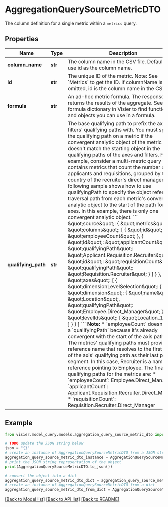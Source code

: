 # AggregationQuerySourceMetricDTO

The column definition for a single metric within a `metrics` query.

## Properties

Name | Type | Description | Notes
------------ | ------------- | ------------- | -------------
**column_name** | **str** | The column name in the CSV file. Default is to use id as the column name. | [optional] 
**id** | **str** | The unique ID of the metric. Note: See &#x60;Metrics&#x60; to get the ID.  If columnName is omitted, id is the column name in the CSV file. | [optional] 
**formula** | **str** | An ad-hoc metric formula. The response returns the results of the aggregate.  See the formula dictionary in Visier to find functions and objects you can use in a formula. | [optional] 
**qualifying_path** | **str** | The base qualifying path to prefix the axes and filters&#39; qualifying paths with.  You must specify the qualifying path on a metric if the convergent analytic object of the metric doesn&#39;t match the  starting object in the qualifying paths of the axes and filters.   For example, consider a multi-metric query that contains metrics that count the number of applicants and requisitions,  grouped by the country of the recruiter&#39;s direct manager. The following sample shows how to use qualifyingPath to specify  the object reference traversal path from each metric&#39;s convergent analytic object to the start of the path for the axes.  In this example, there is only one convergent analytic object.  &#x60;&#x60;&#x60;  \&quot;source\&quot;: {      \&quot;metrics\&quot;: {         \&quot;columns\&quot;: [             {                 \&quot;id\&quot;: \&quot;employeeCount\&quot;             },             {                 \&quot;id\&quot;: \&quot;applicantCount\&quot;,                 \&quot;qualifyingPath\&quot;: \&quot;Applicant.Requisition.Recruiter\&quot;             },             {                 \&quot;id\&quot;: \&quot;requisitionCount\&quot;,                 \&quot;qualifyingPath\&quot;: \&quot;Requisition.Recruiter\&quot;             }         ]     }  },  \&quot;axes\&quot;: [     {         \&quot;dimensionLevelSelection\&quot;: {             \&quot;dimension\&quot;: {                 \&quot;name\&quot;: \&quot;Location\&quot;,                 \&quot;qualifyingPath\&quot;: \&quot;Employee.Direct_Manager\&quot;             },             \&quot;levelIds\&quot;: [                 \&quot;Location_1\&quot;             ]         }     }  ]  &#x60;&#x60;&#x60;  **Note:**  * &#x60;employeeCount&#x60; doesn&#39;t need a &#x60;qualifyingPath&#x60; because it&#39;s already convergent with the start of the axis path.  * The metrics&#39; qualifying paths must provide the reference name that resolves to the first object of the axis&#39; qualifying path as their last path segment. In this case, Recruiter is a named reference pointing to Employee. The final qualifying paths for the metrics are:      * &#x60;employeeCount&#x60;: Employee.Direct_Manager      * &#x60;applicantCount&#x60;: Applicant.Requisition.Recruiter.Direct_Manager      * &#x60;requisitionCount&#x60;: Requisition.Recruiter.Direct_Manager | [optional] 

## Example

```python
from visier.model_query.models.aggregation_query_source_metric_dto import AggregationQuerySourceMetricDTO

# TODO update the JSON string below
json = "{}"
# create an instance of AggregationQuerySourceMetricDTO from a JSON string
aggregation_query_source_metric_dto_instance = AggregationQuerySourceMetricDTO.from_json(json)
# print the JSON string representation of the object
print(AggregationQuerySourceMetricDTO.to_json())

# convert the object into a dict
aggregation_query_source_metric_dto_dict = aggregation_query_source_metric_dto_instance.to_dict()
# create an instance of AggregationQuerySourceMetricDTO from a dict
aggregation_query_source_metric_dto_from_dict = AggregationQuerySourceMetricDTO.from_dict(aggregation_query_source_metric_dto_dict)
```
[[Back to Model list]](../README.md#documentation-for-models) [[Back to API list]](../README.md#documentation-for-api-endpoints) [[Back to README]](../README.md)


